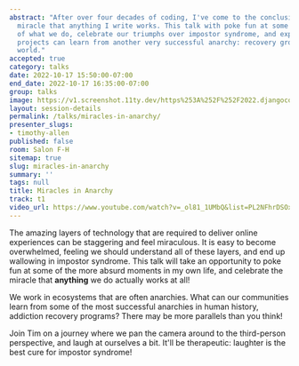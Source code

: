 ```yaml
---
abstract: "After over four decades of coding, I've come to the conclusion that it is a
  miracle that anything I write works. This talk with poke fun at some of the absurdity
  of what we do, celebrate our triumphs over impostor syndrome, and explore how our
  projects can learn from another very successful anarchy: recovery groups around the
  world."
accepted: true
category: talks
date: 2022-10-17 15:50:00-07:00
end_date: 2022-10-17 16:35:00-07:00
group: talks
image: https://v1.screenshot.11ty.dev/https%253A%252F%252F2022.djangocon.us%252Fpresenters%252Ftimothy-allen%252F/opengraph/
layout: session-details
permalink: /talks/miracles-in-anarchy/
presenter_slugs:
- timothy-allen
published: false
room: Salon F-H
sitemap: true
slug: miracles-in-anarchy
summary: ''
tags: null
title: Miracles in Anarchy
track: t1
video_url: https://www.youtube.com/watch?v=_ol81_1UMbQ&list=PL2NFhrDSOxgUoF-4F2MdAFvOK1wOrNdqB
---
```


The amazing layers of technology that are required to deliver online experiences can be
staggering and feel miraculous. It is easy to become overwhelmed, feeling we should
understand all of these layers, and end up wallowing in impostor syndrome. This talk
will take an opportunity to poke fun at some of the more absurd moments in my own life,
and celebrate the miracle that **anything** we do actually works at all!

We work in ecosystems that are often anarchies. What can our communities learn from
some of the most successful anarchies in human history, addiction recovery programs?
There may be more parallels than you think!

Join Tim on a journey where we pan the camera around to the third-person perspective,
and laugh at ourselves a bit. It'll be therapeutic: laughter is the best cure for
impostor syndrome!
